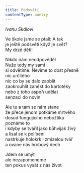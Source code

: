```yaml
---
title: Podsvětí
contentType: poetry
---
```


<section>

_Ivanu Skálovi_

Ve škole jsme se ptali: A tak  
je ještě podsvětí když je svět?  
My drzé děti!

Nikdo nám neodpověděl  
Nuže tedy my sami  
si odvětíme: Nevíme to dost přesně  
nic určitého  
nic co by se dalo zaoblit  
zaokrouhlit zanést do kartotéky  
nebo z toho aspoň udělat  
senzaci do novin

Ale tu a tam se nám stane  
že přece jenom potkáme mrtvého  
dosud fungujícího nebožtíka  
poznáme to  
i kdyby se tvářil jako bůhvíjak živý  
a lísal se k políbení  
nastrkuje holokrk i zmizelou tvář  
a ovane nás hrobový dech

Jdem se umýt  
ale nezapomeneme  
ten pokus vysát z nás život

</section>
